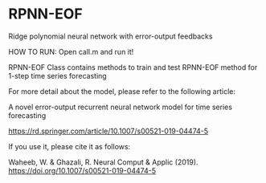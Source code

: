 # RPNN-EOF
Ridge polynomial neural network with error-output feedbacks

HOW TO RUN: Open call.m and run it!

RPNN-EOF Class contains methods to train and test RPNN-EOF method for 1-step time series forecasting

For more detail about the model, please refer to the following article:

A novel error-output recurrent neural network model for time series forecasting

https://rd.springer.com/article/10.1007/s00521-019-04474-5

If you use it, please cite it as follows:

Waheeb, W. & Ghazali, R. Neural Comput & Applic (2019). https://doi.org/10.1007/s00521-019-04474-5
